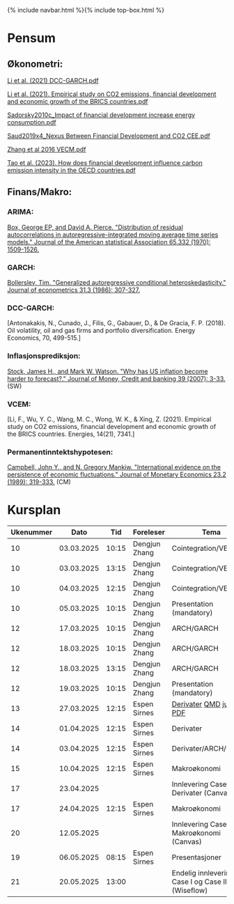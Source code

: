 {% include navbar.html %}{% include top-box.html %}
# Pensum

## Økonometri:
[Li et al. (2021) DCC-GARCH.pdf](reading/Li%20et%20al.%20%20(2021)%20DCC-GARCH.pdf)

[Li et al.  (2021). Empirical study on CO2 emissions, financial development and economic growth of the BRICS countries.pdf](reading/Li%20et%20al.%20%20(2021).%20Empirical%20study%20on%20CO2%20emissions,%20financial%20development%20and%20economic%20growth%20of%20the%20BRICS%20countries.pdf)

[Sadorsky2010c_Impact of financial development increase energy consumption.pdf](reading/Sadorsky2010c_Impact%20of%20financial%20development%20increase%20energy%20consumption.pdf)

[Saud2019x4_Nexus Between Financial Development and CO2 CEE.pdf](reading/Saud2019x4_Nexus%20Between%20Financial%20Development%20and%20CO2%20CEE.pdf)

[Zhang et al 2016 VECM.pdf](reading/Zhang%20et%20al%202016%20VECM.pdf)

[Tao et al.  (2023). How does financial development influence carbon emission intensity in the OECD countries.pdf](reading/Tao%20et%20al.%20%20(2023).%20How%20does%20financial%20development%20influence%20carbon%20emission%20intensity%20in%20the%20OECD%20countries.pdf)


## Finans/Makro:
### ARIMA: 
[Box, George EP, and David A. Pierce. "Distribution of residual autocorrelations in autoregressive-integrated moving average time series models." Journal of the American statistical Association 65.332 (1970): 1509-1526.](reading/Box%20Jenkins%20(1970).pdf)

### GARCH: 
[Bollerslev, Tim. "Generalized autoregressive conditional heteroskedasticity." Journal of econometrics 31.3 (1986): 307-327.](reading/Bollerslev%20(1986).pdf)


### DCC-GARCH:

[Antonakakis, N., Cunado, J., Filis, G., Gabauer, D., & De Gracia, F. P. (2018). Oil volatility, oil and gas firms and portfolio diversification. Energy Economics, 70, 499-515.]

### Inflasjonsprediksjon:
[Stock, James H., and Mark W. Watson. "Why has US inflation become harder to forecast?." Journal of Money, Credit and banking 39 (2007): 3-33.](reading/Stock%20and%20Watson%20(2007).pdf) (SW)


### VCEM: 
[Li, F., Wu, Y. C., Wang, M. C., Wong, W. K., & Xing, Z. (2021). Empirical study on CO2 emissions, financial development and economic growth of the BRICS countries. Energies, 14(21), 7341.]
### Permanentinntektshypotesen:
[Campbell, John Y., and N. Gregory Mankiw. "International evidence on the persistence of economic fluctuations." Journal of Monetary Economics 23.2 (1989): 319-333.](reading/Campbell%20and%20Mankiw%20(1989).pdf) (CM)

# Kursplan

| Ukenummer | Dato       | Tid    | Foreleser     | Tema                         |
|-----------|------------|--------|---------------|------------------------------|
| 10        | 03.03.2025 | 10:15  | Dengjun Zhang | Cointegration/VECM           |
| 10        | 03.03.2025 | 13:15  | Dengjun Zhang | Cointegration/VECM           |
| 10        | 04.03.2025 | 12:15  | Dengjun Zhang | Cointegration/VECM           |
| 10        | 05.03.2025 | 10:15  | Dengjun Zhang | Presentation (mandatory)     |
| 12        | 17.03.2025 | 10:15  | Dengjun Zhang | ARCH/GARCH                   |
| 12        | 18.03.2025 | 10:15  | Dengjun Zhang | ARCH/GARCH                   |
| 12        | 18.03.2025 | 13:15  | Dengjun Zhang | ARCH/GARCH                   |
| 12        | 19.03.2025 | 10:15  | Dengjun Zhang | Presentation (mandatory)     |
| 13        | 27.03.2025 | 12:15  | Espen Sirnes  | [Derivater](lectures_es/derivatives.html)  [QMD](lectures_es/derivatives.qmd)  [jupyter](lectures_es/derivatives.ipynb) [PDF](lectures_es/derivatives.pdf)               |
| 14        | 01.04.2025 | 12:15  | Espen Sirnes  | Derivater                    |
| 14        | 03.04.2025 | 12:15  | Espen Sirnes  | Derivater/ARCH/GARCH                    |
| 15        | 10.04.2025 | 12:15  | Espen Sirnes  | Makroøkonomi                 |
| 17        | 23.04.2025 |        |               | Innlevering Case Derivater (Canvas)|
| 17        | 24.04.2025 | 12:15  | Espen Sirnes  | Makroøkonomi                 |
| 20        | 12.05.2025 |        |               | Innlevering Case Makroøkonomi  (Canvas)      |
| 19        | 06.05.2025 | 08:15  | Espen Sirnes  | Presentasjoner                |
| 21        | 20.05.2025 | 13:00  |               | Endelig innlevering Case I og Case II (Wiseflow)|






